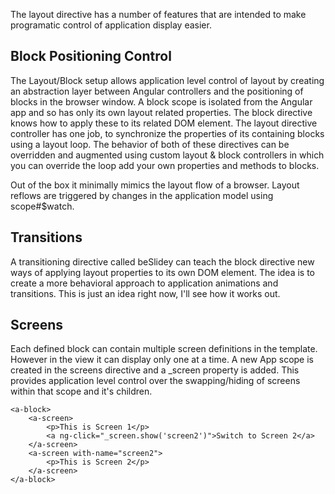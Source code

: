 The layout directive has a number of features that are intended to make programatic control of application display easier. 

**Block Positioning Control**
------
The Layout/Block setup allows application level control of layout by creating an abstraction layer between Angular controllers and the positioning of blocks in the browser window. A block scope is isolated from the Angular app and so has only its own layout related properties. The block directive knows how to apply these to its related DOM element. The layout directive controller has one job, to synchronize the properties of its containing blocks using a layout loop. The behavior of both of these directives can be overridden and augmented using custom layout & block controllers in which you can override the loop add your own properties and methods to blocks.

Out of the box it minimally mimics the layout flow of a browser. Layout reflows are triggered by changes in the application model using scope#$watch.

**Transitions**
------
A transitioning directive called beSlidey can teach the block directive new ways of applying layout properties to its own DOM element. The idea is to create a more behavioral approach to application animations and transitions. This is just an idea right now, I'll see how it works out.

**Screens**
------
Each defined block can contain multiple screen definitions in the template. However in the view it can display only one at a time. A new App scope is created in the screens directive and a _screen property is added. This provides application level control over the swapping/hiding of screens within that scope and it's children. 

	<a-block>
		<a-screen>
			<p>This is Screen 1</p>
			<a ng-click="_screen.show('screen2')">Switch to Screen 2</a>
		</a-screen>
		<a-screen with-name="screen2">
			<p>This is Screen 2</p>
		</a-screen>
	</a-block>

